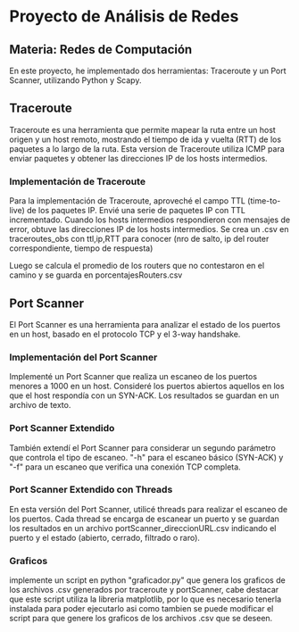# Proyecto de Análisis de Redes

## Materia: Redes de Computación
En este proyecto, he implementado dos herramientas: Traceroute y un Port Scanner, utilizando Python y Scapy.

## Traceroute

Traceroute es una herramienta que permite mapear la ruta entre un host origen y un host remoto, mostrando el tiempo de ida y vuelta (RTT) de los paquetes a lo largo de la ruta.
Esta version de Traceroute utiliza ICMP para enviar paquetes y obtener las direcciones IP de los hosts intermedios.

### Implementación de Traceroute

Para la implementación de Traceroute, aproveché el campo TTL (time-to-live) de los paquetes IP. Envié una serie de paquetes IP con TTL incrementado. Cuando los hosts intermedios respondieron con mensajes de error, obtuve las direcciones IP de los hosts intermedios.
Se crea un .csv en traceroutes_obs con ttl,ip,RTT para conocer (nro de salto, ip del router correspondiente, tiempo de respuesta)

Luego se calcula el promedio de los routers que no contestaron en el camino y se guarda en porcentajesRouters.csv


## Port Scanner

El Port Scanner es una herramienta para analizar el estado de los puertos en un host, basado en el protocolo TCP y el 3-way handshake.

### Implementación del Port Scanner

Implementé un Port Scanner que realiza un escaneo de los puertos menores a 1000 en un host. Consideré los puertos abiertos aquellos en los que el host respondía con un SYN-ACK. Los resultados se guardan en un archivo de texto.

### Port Scanner Extendido

También extendí el Port Scanner para considerar un segundo parámetro que controla el tipo de escaneo. "-h" para el escaneo básico (SYN-ACK) y "-f" para un escaneo que verifica una conexión TCP completa.

### Port Scanner Extendido con Threads

En esta versión del Port Scanner, utilicé threads para realizar el escaneo de los puertos. Cada thread se encarga de escanear un puerto y se guardan los resultados en un archivo portScanner_direccionURL.csv indicando el puerto y el estado (abierto, cerrado, filtrado o raro).


### Graficos

implemente un script en python "graficador.py" que genera los graficos de los archivos .csv generados por traceroute y portScanner, cabe destacar que este script utiliza la libreria matplotlib, por lo que es necesario tenerla instalada para poder ejecutarlo asi como tambien se puede modificar el script para que genere los graficos de los archivos .csv que se deseen.

